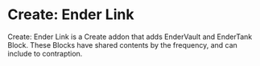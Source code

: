 # Create: Ender Link

Create: Ender Link is a Create addon that adds EnderVault and EnderTank Block.
These Blocks have shared contents by the frequency, and can include to contraption.

